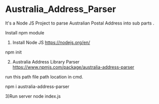 # Australia_Address_Parser
It's a Node JS Project to parse Australian Postal Address into sub parts .

Install npm module
1) Install Node JS
https://nodejs.org/en/

npm init

2) Australia Address Library Parser 
https://www.npmjs.com/package/australia-address-parser

run this path file path location in cmd.

npm i australia-address-parser

3)Run server 
node index.js

